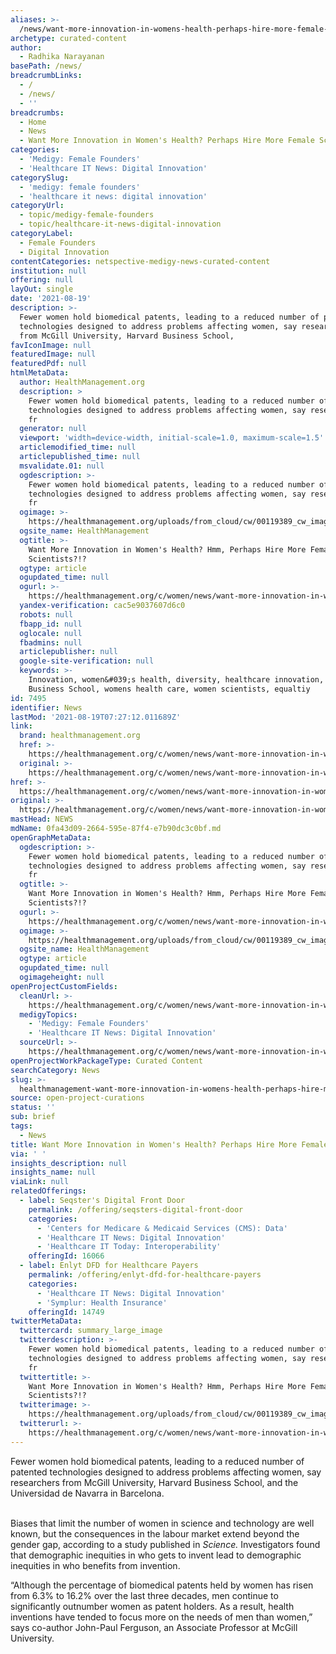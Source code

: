 ```yaml
---
aliases: >-
  /news/want-more-innovation-in-womens-health-perhaps-hire-more-female-scientists
archetype: curated-content
author:
  - Radhika Narayanan
basePath: /news/
breadcrumbLinks:
  - /
  - /news/
  - ''
breadcrumbs:
  - Home
  - News
  - Want More Innovation in Women's Health? Perhaps Hire More Female Scientists?
categories:
  - 'Medigy: Female Founders'
  - 'Healthcare IT News: Digital Innovation'
categorySlug:
  - 'medigy: female founders'
  - 'healthcare it news: digital innovation'
categoryUrl:
  - topic/medigy-female-founders
  - topic/healthcare-it-news-digital-innovation
categoryLabel:
  - Female Founders
  - Digital Innovation
contentCategories: netspective-medigy-news-curated-content
institution: null
offering: null
layOut: single
date: '2021-08-19'
description: >-
  Fewer women hold biomedical patents, leading to a reduced number of patented
  technologies designed to address problems affecting women, say researchers
  from McGill University, Harvard Business School,
favIconImage: null
featuredImage: null
featuredPdf: null
htmlMetaData:
  author: HealthManagement.org
  description: >
    Fewer women hold biomedical patents, leading to a reduced number of patented
    technologies designed to address problems affecting women, say researchers
    fr
  generator: null
  viewport: 'width=device-width, initial-scale=1.0, maximum-scale=1.5'
  articlemodified_time: null
  articlepublished_time: null
  msvalidate.01: null
  ogdescription: >-
    Fewer women hold biomedical patents, leading to a reduced number of patented
    technologies designed to address problems affecting women, say researchers
    fr
  ogimage: >-
    https://healthmanagement.org/uploads/from_cloud/cw/00119389_cw_image_wi_335e1bd10b3c4e817a9c68fb3103a4c2.jpg
  ogsite_name: HealthManagement
  ogtitle: >-
    Want More Innovation in Women's Health? Hmm, Perhaps Hire More Female
    Scientists?!?
  ogtype: article
  ogupdated_time: null
  ogurl: >-
    https://healthmanagement.org/c/women/news/want-more-innovation-in-womens-health-hmm-perhaps-hire-more-female-scientists
  yandex-verification: cac5e9037607d6c0
  robots: null
  fbapp_id: null
  oglocale: null
  fbadmins: null
  articlepublisher: null
  google-site-verification: null
  keywords: >-
    Innovation, women&#039;s health, diversity, healthcare innovation, Harvard
    Business School, womens health care, women scientists, equaltiy
id: 7495
identifier: News
lastMod: '2021-08-19T07:27:12.011689Z'
link:
  brand: healthmanagement.org
  href: >-
    https://healthmanagement.org/c/women/news/want-more-innovation-in-womens-health-hmm-perhaps-hire-more-female-scientists
  original: >-
    https://healthmanagement.org/c/women/news/want-more-innovation-in-womens-health-hmm-perhaps-hire-more-female-scientists
href: >-
  https://healthmanagement.org/c/women/news/want-more-innovation-in-womens-health-hmm-perhaps-hire-more-female-scientists
original: >-
  https://healthmanagement.org/c/women/news/want-more-innovation-in-womens-health-hmm-perhaps-hire-more-female-scientists
mastHead: NEWS
mdName: 0fa43d09-2664-595e-87f4-e7b90dc3c0bf.md
openGraphMetaData:
  ogdescription: >-
    Fewer women hold biomedical patents, leading to a reduced number of patented
    technologies designed to address problems affecting women, say researchers
    fr
  ogtitle: >-
    Want More Innovation in Women's Health? Hmm, Perhaps Hire More Female
    Scientists?!?
  ogurl: >-
    https://healthmanagement.org/c/women/news/want-more-innovation-in-womens-health-hmm-perhaps-hire-more-female-scientists
  ogimage: >-
    https://healthmanagement.org/uploads/from_cloud/cw/00119389_cw_image_wi_335e1bd10b3c4e817a9c68fb3103a4c2.jpg
  ogsite_name: HealthManagement
  ogtype: article
  ogupdated_time: null
  ogimageheight: null
openProjectCustomFields:
  cleanUrl: >-
    https://healthmanagement.org/c/women/news/want-more-innovation-in-womens-health-hmm-perhaps-hire-more-female-scientists
  medigyTopics:
    - 'Medigy: Female Founders'
    - 'Healthcare IT News: Digital Innovation'
  sourceUrl: >-
    https://healthmanagement.org/c/women/news/want-more-innovation-in-womens-health-hmm-perhaps-hire-more-female-scientists
openProjectWorkPackageType: Curated Content
searchCategory: News
slug: >-
  healthmanagement-want-more-innovation-in-womens-health-perhaps-hire-more-female-scientists
source: open-project-curations
status: ''
sub: brief
tags:
  - News
title: Want More Innovation in Women's Health? Perhaps Hire More Female Scientists?
via: ' '
insights_description: null
insights_name: null
viaLink: null
relatedOfferings:
  - label: Seqster's Digital Front Door
    permalink: /offering/seqsters-digital-front-door
    categories:
      - 'Centers for Medicare & Medicaid Services (CMS): Data'
      - 'Healthcare IT News: Digital Innovation'
      - 'Healthcare IT Today: Interoperability'
    offeringId: 16066
  - label: Enlyt DFD for Healthcare Payers
    permalink: /offering/enlyt-dfd-for-healthcare-payers
    categories:
      - 'Healthcare IT News: Digital Innovation'
      - 'Symplur: Health Insurance'
    offeringId: 14749
twitterMetaData:
  twittercard: summary_large_image
  twitterdescription: >-
    Fewer women hold biomedical patents, leading to a reduced number of patented
    technologies designed to address problems affecting women, say researchers
    fr
  twittertitle: >-
    Want More Innovation in Women's Health? Hmm, Perhaps Hire More Female
    Scientists?!?
  twitterimage: >-
    https://healthmanagement.org/uploads/from_cloud/cw/00119389_cw_image_wi_335e1bd10b3c4e817a9c68fb3103a4c2.jpg
  twitterurl: >-
    https://healthmanagement.org/c/women/news/want-more-innovation-in-womens-health-hmm-perhaps-hire-more-female-scientists
---
```

<p>Fewer women hold biomedical patents, leading to a reduced number of patented technologies designed to address problems affecting women, say researchers from McGill University, Harvard Business School, and the Universidad de Navarra in Barcelona.&nbsp;<br>&nbsp;</p><p>Biases that limit the number of women in science and technology are well known, but the consequences in the labour market extend beyond the gender gap, according to a study published in&nbsp;<i>Science.</i>&nbsp;Investigators found that demographic inequities in who gets to invent lead to demographic inequities in who benefits from invention.</p><p>“Although the percentage of biomedical patents held by women has risen from 6.3% to 16.2% over the last three decades, men continue to significantly outnumber women as patent holders. As a result, health inventions have tended to focus more on the needs of men than women,” says co-author&nbsp;John-Paul Ferguson, an Associate Professor at McGill University.</p>